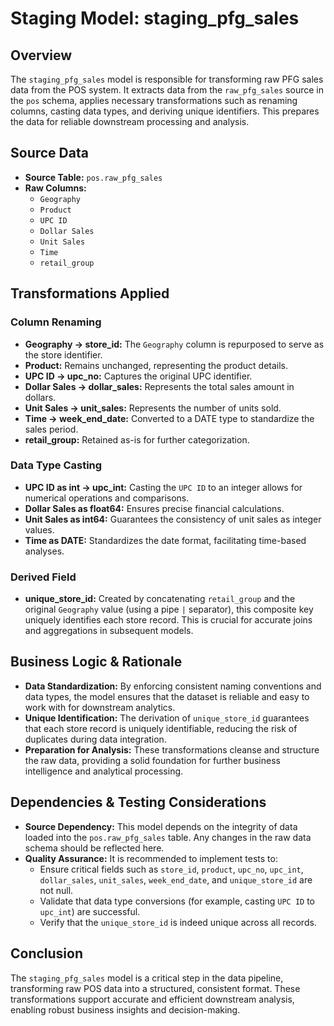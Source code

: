 # Staging Model: staging_pfg_sales

## Overview
The `staging_pfg_sales` model is responsible for transforming raw PFG sales data from the POS system. It extracts data from the `raw_pfg_sales` source in the `pos` schema, applies necessary transformations such as renaming columns, casting data types, and deriving unique identifiers. This prepares the data for reliable downstream processing and analysis.

## Source Data
- **Source Table:** `pos.raw_pfg_sales`
- **Raw Columns:**
  - `Geography`
  - `Product`
  - `UPC ID`
  - `Dollar Sales`
  - `Unit Sales`
  - `Time`
  - `retail_group`

## Transformations Applied
### Column Renaming
- **Geography → store_id:**
  The `Geography` column is repurposed to serve as the store identifier.
- **Product:**
  Remains unchanged, representing the product details.
- **UPC ID → upc_no:**
  Captures the original UPC identifier.
- **Dollar Sales → dollar_sales:**
  Represents the total sales amount in dollars.
- **Unit Sales → unit_sales:**
  Represents the number of units sold.
- **Time → week_end_date:**
  Converted to a DATE type to standardize the sales period.
- **retail_group:**
  Retained as-is for further categorization.

### Data Type Casting
- **UPC ID as int → upc_int:**
  Casting the `UPC ID` to an integer allows for numerical operations and comparisons.
- **Dollar Sales as float64:**
  Ensures precise financial calculations.
- **Unit Sales as int64:**
  Guarantees the consistency of unit sales as integer values.
- **Time as DATE:**
  Standardizes the date format, facilitating time-based analyses.

### Derived Field
- **unique_store_id:**
  Created by concatenating `retail_group` and the original `Geography` value (using a pipe `|` separator), this composite key uniquely identifies each store record. This is crucial for accurate joins and aggregations in subsequent models.

## Business Logic & Rationale
- **Data Standardization:**
  By enforcing consistent naming conventions and data types, the model ensures that the dataset is reliable and easy to work with for downstream analytics.
- **Unique Identification:**
  The derivation of `unique_store_id` guarantees that each store record is uniquely identifiable, reducing the risk of duplicates during data integration.
- **Preparation for Analysis:**
  These transformations cleanse and structure the raw data, providing a solid foundation for further business intelligence and analytical processing.

## Dependencies & Testing Considerations
- **Source Dependency:**
  This model depends on the integrity of data loaded into the `pos.raw_pfg_sales` table. Any changes in the raw data schema should be reflected here.
- **Quality Assurance:**
  It is recommended to implement tests to:
  - Ensure critical fields such as `store_id`, `product`, `upc_no`, `upc_int`, `dollar_sales`, `unit_sales`, `week_end_date`, and `unique_store_id` are not null.
  - Validate that data type conversions (for example, casting `UPC ID` to `upc_int`) are successful.
  - Verify that the `unique_store_id` is indeed unique across all records.

## Conclusion
The `staging_pfg_sales` model is a critical step in the data pipeline, transforming raw POS data into a structured, consistent format. These transformations support accurate and efficient downstream analysis, enabling robust business insights and decision-making.
